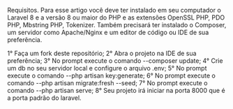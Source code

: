 Requisitos. Para esse artigo você deve ter instalado em seu computador o Laravel 8 e a versão 8 ou maior do PHP e as extensões OpenSSL PHP, PDO PHP, Mbstring PHP, Tokenizer. Também precisará ter instalado o Composer, um servidor como Apache/Nginx e um editor de código ou IDE de sua preferência.

1° Faça um fork deste repositório;
2° Abra o projeto na IDE de sua preferência;
3° No prompt execute o comando --composer update;
4° Crie um db no seu servidor local e configure o arquivo .env;
5° No prompt execute o comando --php artisan key:generate;
6° No prompt execute o comando --php artisan migrate:fresh --seed;
7° No prompt execute o comando --php artisan serve;
8° Seu projeto irá iniciar na porta 8000 que é a porta padrão do laravel.
